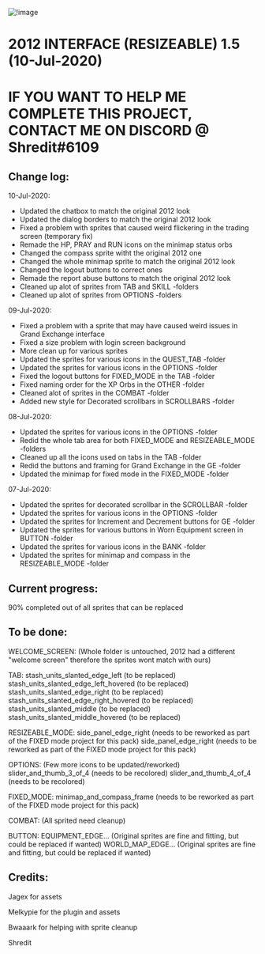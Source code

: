 ![!image](https://i.ibb.co/jJM3Qtw/icon.png)


# 2012 INTERFACE (RESIZEABLE) 1.5 (10-Jul-2020)

# IF YOU WANT TO HELP ME COMPLETE THIS PROJECT, CONTACT ME ON DISCORD @ Shredit#6109

## Change log:
10-Jul-2020:
- Updated the chatbox to match the original 2012 look
- Updated the dialog borders to match the original 2012 look
- Fixed a problem with sprites that caused weird flickering in the trading screen (temporary fix)
- Remade the HP, PRAY and RUN icons on the minimap status orbs
- Changed the compass sprite witht the original 2012 one
- Changed the whole minimap sprite to match the original 2012 look
- Changed the logout buttons to correct ones
- Remade the report abuse buttons to match the original 2012 look
- Cleaned up alot of sprites from TAB and SKILL -folders
- Cleaned up alot of sprites from OPTIONS -folders

09-Jul-2020:
- Fixed a problem with a sprite that may have caused weird issues in Grand Exchange interface
- Fixed a size problem with login screen background
- More clean up for various sprites
- Updated the sprites for various icons in the QUEST_TAB -folder
- Updated the sprites for various icons in the OPTIONS -folder
- Fixed the logout buttons for FIXED_MODE in the TAB -folder
- Fixed naming order for the XP Orbs in the OTHER -folder
- Cleaned alot of sprites in the COMBAT -folder
- Added new style for Decorated scrollbars in SCROLLBARS -folder

08-Jul-2020:
- Updated the sprites for various icons in the OPTIONS -folder
- Redid the whole tab area for both FIXED_MODE and RESIZEABLE_MODE -folders
- Cleaned up all the icons used on tabs in the TAB -folder
- Redid the buttons and framing for Grand Exchange in the GE -folder
- Updated the minimap for fixed mode in the FIXED_MODE -folder

07-Jul-2020:
- Updated the sprites for decorated scrollbar in the SCROLLBAR -folder
- Updated the sprites for various icons in the OPTIONS -folder
- Updated the sprites for Increment and Decrement buttons for GE -folder
- Updated the sprites for various buttons in Worn Equipment screen in BUTTON -folder
- Updated the sprites for various icons in the BANK -folder
- Updated the sprites for minimap and compass in the RESIZEABLE_MODE -folder


## Current progress:
90% completed out of all sprites that can be replaced

## To be done:
WELCOME_SCREEN:
(Whole folder is untouched, 2012 had a different "welcome screen" therefore the sprites wont match with ours)

TAB:
stash_units_slanted_edge_left (to be replaced)
stash_units_slanted_edge_left_hovered (to be replaced)
stash_units_slanted_edge_right (to be replaced)
stash_units_slanted_edge_right_hovered (to be replaced)
stash_units_slanted_middle (to be replaced)
stash_units_slanted_middle_hovered (to be replaced)



RESIZEABLE_MODE:
side_panel_edge_right (needs to be reworked as part of the FIXED mode project for this pack)
side_panel_edge_right (needs to be reworked as part of the FIXED mode project for this pack)



OPTIONS:
(Few more icons to be updated/reworked)
slider_and_thumb_3_of_4 (needs to be recolored)
slider_and_thumb_4_of_4 (needs to be recolored)

FIXED_MODE:
minimap_and_compass_frame (needs to be reworked as part of the FIXED mode project for this pack)

COMBAT:
(All sprited need cleanup)

BUTTON:
EQUIPMENT_EDGE... (Original sprites are fine and fitting, but could be replaced if wanted)
WORLD_MAP_EDGE... (Original sprites are fine and fitting, but could be replaced if wanted)



## Credits:
Jagex for assets

Melkypie for the plugin and assets

Bwaaark for helping with sprite cleanup

Shredit
